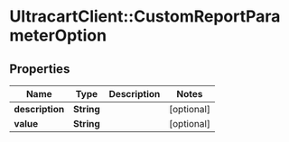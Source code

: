 # UltracartClient::CustomReportParameterOption

## Properties
Name | Type | Description | Notes
------------ | ------------- | ------------- | -------------
**description** | **String** |  | [optional] 
**value** | **String** |  | [optional] 


